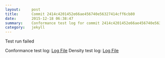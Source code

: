 ```yaml
---
layout:     post
title:      Commit 2414c4201452e66ae456740e56327414cff6cb80
date:       2015-12-18 06:38:47
summary:    Conformance test log for commit 2414c4201452e66ae456740e56327414cff6cb80.
category:   jekyll
---
```


Test run failed

Conformance test log: [Log File](http://s3-us-west-2.amazonaws.com/kraken-e2e-logs/conformance/kraken_2414c4201452e66ae456740e56327414cff6cb80_conformance.log)
Density test log: [Log File](http://s3-us-west-2.amazonaws.com/kraken-e2e-logs/conformance/kraken_2414c4201452e66ae456740e56327414cff6cb80_density.log)
